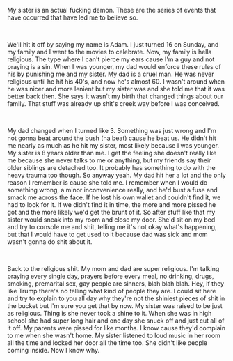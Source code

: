My sister is an actual fucking demon. These are the series of events that have occurred that have led me to believe so.

&#x200B;

We'll hit it off by saying my name is Adam. I just turned 16 on Sunday, and my family and I went to the movies to celebrate. Now, my family is hella religious. The type where I can't pierce my ears cause I'm a guy and not praying is a sin. When I was younger, my dad would enforce these rules of his by punishing me and my sister. My dad is a cruel man. He was never religious until he hit his 40's, and now he's almost 60. I wasn't around when he was nicer and more lenient but my sister was and she told me that it was better back then. She says it wasn't my birth that changed things about our family. That stuff was already up shit's creek way before I was conceived.

&#x200B;

My dad changed when I turned like 3. Something was just wrong and I'm not gonna beat around the bush (ha beat) cause he beat us. He didn't hit me nearly as much as he hit my sister, most likely because I was younger. My sister is 8 years older than me. I get the feeling she doesn't really like me because she never talks to me or anything, but my friends say their older siblings are detached too. It probably has something to do with the heavy trauma too though. So anyway yeah. My dad hit her a lot and the only reason I remember is cause she told me. I remember when I would do something wrong, a minor inconvenience really, and he'd bust a fuse and smack me across the face. If he lost his own wallet and couldn't find it, we had to look for it. If we didn't find it in time, the more and more pissed he got and the more likely we'd get the brunt of it. So after stuff like that my sister would sneak into my room and close my door. She'd sit on my bed and try to console me and shit, telling me it's not okay what's happening, but that I would have to get used to it because dad was sick and mom wasn't gonna do shit about it.

&#x200B;

Back to the religious shit. My mom and dad are super religious. I'm talking praying every single day, prayers before every meal, no drinking, drugs, smoking, premarital sex, gay people are sinners, blah blah blah. Hey, if they like Trump there's no telling what kind of people they are. I could sit here and try to explain to you all day why they're not the shiniest pieces of shit in the bucket but I'm sure you get that by now. My sister was raised to be just as religious. Thing is she never took a shine to it. When she was in high school she had super long hair and one day she snuck off and just cut all of it off. My parents were pissed for like months. I know cause they'd complain to me when she wasn't home. My sister listened to loud music in her room all the time and locked her door all the time too. She didn't like people coming inside. Now I know why.